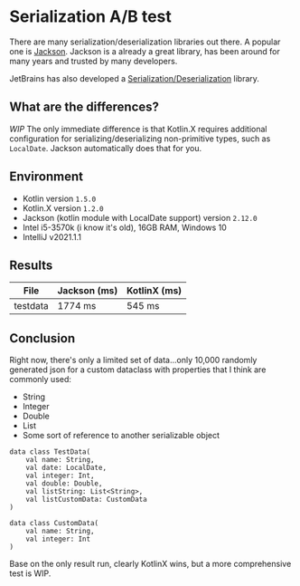 # Serialization A/B test

There are many serialization/deserialization libraries out there. A popular one is [Jackson](https://github.com/FasterXML/jackson).
Jackson is a already a great library, has been around for many years and trusted by many developers. 

JetBrains has also developed a [Serialization/Deserialization](https://github.com/Kotlin/kotlinx.serialization) library.

## What are the differences?
_WIP_
The only immediate difference is that Kotlin.X requires additional configuration for serializing/deserializing non-primitive types,
such as `LocalDate`. Jackson automatically does that for you. 

## Environment

* Kotlin version `1.5.0`
* Kotlin.X version `1.2.0`
* Jackson (kotlin module with LocalDate support) version `2.12.0`
* Intel i5-3570k (i know it's old), 16GB RAM, Windows 10
* IntelliJ v2021.1.1

## Results

File | Jackson (ms) | KotlinX (ms)
----|---------------|-----------
testdata|1774 ms|545 ms

## Conclusion

Right now, there's only a limited set of data...only 10,000 randomly generated json for a custom dataclass with properties that I think
are commonly used: 

* String
* Integer
* Double
* List
* Some sort of reference to another serializable object

```
data class TestData(
    val name: String,
    val date: LocalDate,
    val integer: Int,
    val double: Double,
    val listString: List<String>,
    val listCustomData: CustomData
)

data class CustomData(
    val name: String,
    val integer: Int
)
```

Base on the only result run, clearly KotlinX wins, but a more comprehensive test is WIP.
